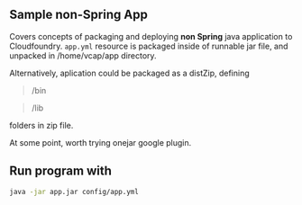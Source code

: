 ## Sample non-Spring App

Covers concepts of packaging and deploying **non Spring** java application to Cloudfoundry.
`app.yml` resource is packaged inside of runnable jar file, and unpacked
in /home/vcap/app directory.

Alternatively, aplication could be packaged as a distZip, defining
>/bin

>/lib

folders in zip file.

At some point, worth trying onejar google plugin. 

## Run program with

```bash
java -jar app.jar config/app.yml
```